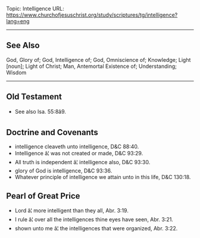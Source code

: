 Topic: Intelligence
URL: https://www.churchofjesuschrist.org/study/scriptures/tg/intelligence?lang=eng

---

## See Also

God, Glory of; God, Intelligence of; God, Omniscience of; Knowledge; Light [noun]; Light of Christ; Man, Antemortal Existence of; Understanding; Wisdom

---

## Old Testament

- See also Isa. 55:8â9.

## Doctrine and Covenants

- intelligence cleaveth unto intelligence, D&C 88:40.
- Intelligence â¦ was not created or made, D&C 93:29.
- All truth is independent â¦ intelligence also, D&C 93:30.
- glory of God is intelligence, D&C 93:36.
- Whatever principle of intelligence we attain unto in this life, D&C 130:18.

## Pearl of Great Price

- Lord â¦ more intelligent than they all, Abr. 3:19.
- I rule â¦ over all the intelligences thine eyes have seen, Abr. 3:21.
- shown unto me â¦ the intelligences that were organized, Abr. 3:22.

